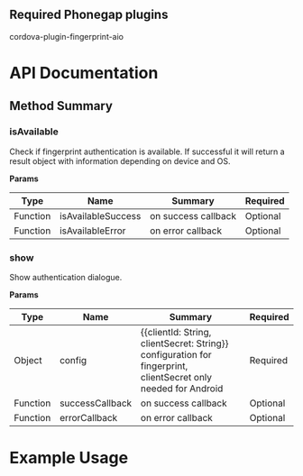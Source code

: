 Required Phonegap plugins
------------------
cordova-plugin-fingerprint-aio

# API Documentation 

## Method Summary
### isAvailable
Check if fingerprint authentication is available.  If successful it will return a result object with information depending on device and OS.

**Params**

Type | Name | Summary | Required
--- | --- | --- | ---
Function | isAvailableSuccess | on success callback | Optional
Function | isAvailableError | on error callback | Optional

### show
Show authentication dialogue.

**Params**

Type | Name | Summary | Required
--- | --- | --- | ---
Object | config | {{clientId: String, clientSecret: String}} configuration for fingerprint, clientSecret only needed for Android | Required
Function | successCallback | on success callback | Optional
Function | errorCallback | on error callback | Optional


# Example Usage
```javascript

```
